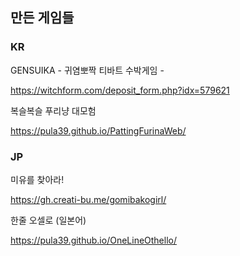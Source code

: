 ## 만든 게임들

### KR

GENSUIKA - 귀염뽀짝 티바트 수박게임 - 

https://witchform.com/deposit_form.php?idx=579621

복슬복슬 푸리냥 대모험

https://pula39.github.io/PattingFurinaWeb/

### JP 

미유를 찾아라!

https://gh.creati-bu.me/gomibakogirl/

한줄 오셀로 (일본어)

https://pula39.github.io/OneLineOthello/

